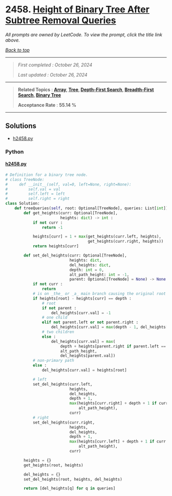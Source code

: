 # 2458. [Height of Binary Tree After Subtree Removal Queries](<https://leetcode.com/problems/height-of-binary-tree-after-subtree-removal-queries>)

*All prompts are owned by LeetCode. To view the prompt, click the title link above.*

*[Back to top](<../README.md>)*

------

> *First completed : October 26, 2024*
>
> *Last updated : October 26, 2024*

------

> **Related Topics** : **[Array](<by_topic/Array.md>), [Tree](<by_topic/Tree.md>), [Depth-First Search](<by_topic/Depth-First Search.md>), [Breadth-First Search](<by_topic/Breadth-First Search.md>), [Binary Tree](<by_topic/Binary Tree.md>)**
>
> **Acceptance Rate** : **55.14 %**

------

## Solutions

- [h2458.py](<../my-submissions/h2458.py>)
### Python
#### [h2458.py](<../my-submissions/h2458.py>)
```Python
# Definition for a binary tree node.
# class TreeNode:
#     def __init__(self, val=0, left=None, right=None):
#         self.val = val
#         self.left = left
#         self.right = right
class Solution:
    def treeQueries(self, root: Optional[TreeNode], queries: List[int]) -> List[int]:
        def get_heights(curr: Optional[TreeNode], 
                        heights: dict) -> int :
            if not curr :
                return -1

            heights[curr] = 1 + max(get_heights(curr.left, heights),
                                    get_heights(curr.right, heights))
            return heights[curr]

        def set_del_heights(curr: Optional[TreeNode],
                            heights: dict,
                            del_heights: dict,
                            depth: int = 0,
                            alt_path_height: int = -1,
                            parent: Optional[TreeNode] = None) -> None :
            if not curr :
                return
            # is on _the_ or _a_ main branch causing the original root height
            if heights[root] - heights[curr] == depth :
                # root
                if not parent :
                    del_heights[curr.val] = -1
                # one child
                elif not parent.left or not parent.right :
                    del_heights[curr.val] = max(depth - 1, del_heights[parent.val])
                # two children
                else :
                    del_heights[curr.val] = max(
                        depth + heights[parent.right if parent.left == curr else parent.left],
                        alt_path_height, 
                        del_heights[parent.val])
            # non-primary path
            else :
                del_heights[curr.val] = heights[root]

            # left
            set_del_heights(curr.left,
                            heights,
                            del_heights,
                            depth + 1,
                            max(heights[curr.right] + depth + 1 if curr.right else 0,
                                alt_path_height),
                            curr)
            # right
            set_del_heights(curr.right,
                            heights,
                            del_heights,
                            depth + 1,
                            max(heights[curr.left] + depth + 1 if curr.left else 0,
                                alt_path_height),
                            curr)

        heights = {}
        get_heights(root, heights)

        del_heights = {}
        set_del_heights(root, heights, del_heights)

        return [del_heights[q] for q in queries]

```

